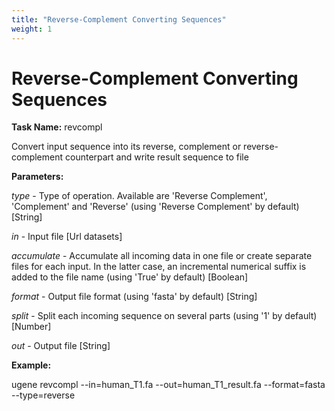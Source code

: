 ```yaml
---
title: "Reverse-Complement Converting Sequences"
weight: 1
---
```



# Reverse-Complement Converting Sequences

**Task Name:** revcompl

Convert input sequence into its reverse, complement or reverse-complement counterpart and write result sequence to file

**Parameters:**

_type_ - Type of operation. Available are 'Reverse Complement', 'Complement' and 'Reverse' (using 'Reverse Complement' by default) \[String\]

 _in_ - Input file \[Url datasets\]

 _accumulate_ - Accumulate all incoming data in one file or create separate files for each input. In the latter case, an incremental numerical suffix is added to the file name (using 'True' by default) \[Boolean\]

 _format_ - Output file format (using 'fasta' by default) \[String\]

 _split_ - Split each incoming sequence on several parts (using '1' by default) \[Number\]

 _out_ - Output file \[String\]

**Example:**

ugene revcompl --in=human\_T1.fa --out=human\_T1\_result.fa --format=fasta --type=reverse
